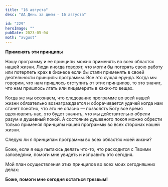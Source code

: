 ```yaml
---
title: "16 августа"
desc: "АА День за днем - 16 августа"

id: "229"
heroImage: ""
pubDate: 2023-05-04
moth: "avgust"
---
```


**Применять эти принципы**

Нашу программу и ее принципы можно применять во всех областях нашей жизни.
Люди иногда говорят, что могли бы потерять свою работу или потерпеть крах в
бизнесе если бы стали применять в своей деятельности принципы программы. Все
это сущая ерунда. Когда мы говорим, что нам пришлось отступить от этих
принципов, то это значит, что нам пришлось лгать или лицемерить в каких-то
вещах.

Когда же мы осознаем, что следование программе во всей нашей жизни обязательно
вознаграждается и оборачивается удачей когда нам станет понятно, что это не
опасно — позволять Богу все время вдохновлять нас, это будет значить, что мы
действительно обрели разум и душевный покой. А состояние душевного покоя можно
обрести только применяя принципы нашей программы во всех сторонах нашей жизни.

Следую ли я принципам программы во всех областях моей жизни?

Боже, если я еще пытаюсь делать что-то, что расходится с Твоими заповедями,
помоги мне увидеть и исправить это сегодня.

Мой план осуществления этих принципов во всех моих сегодняшних делах:

**Боже, помоги мне сегодня остаться трезвым!**
